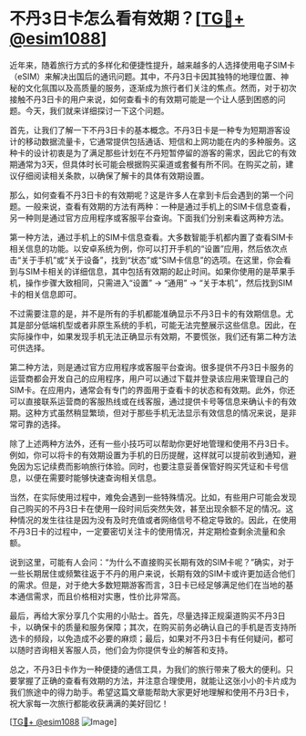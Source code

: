 # 不丹3日卡怎么看有效期？[[TG💪+ @esim1088](https://t.me/s/esim1088)]

近年来，随着旅行方式的多样化和便捷性提升，越来越多的人选择使用电子SIM卡（eSIM）来解决出国后的通讯问题。其中，不丹3日卡因其独特的地理位置、神秘的文化氛围以及高质量的服务，逐渐成为旅行者们关注的焦点。然而，对于初次接触不丹3日卡的用户来说，如何查看卡的有效期可能是一个让人感到困惑的问题。今天，我们就来详细探讨一下这个问题。

首先，让我们了解一下不丹3日卡的基本概念。不丹3日卡是一种专为短期游客设计的移动数据流量卡，它通常提供包括通话、短信和上网功能在内的多种服务。这种卡的设计初衷是为了满足那些计划在不丹短暂停留的游客的需求，因此它的有效期通常为3天，但具体时长可能会根据购买渠道或套餐有所不同。在购买之前，建议仔细阅读相关条款，以确保了解卡的具体有效期设置。

那么，如何查看不丹3日卡的有效期呢？这是许多人在拿到卡后会遇到的第一个问题。一般来说，查看有效期的方法有两种：一种是通过手机上的SIM卡信息查看，另一种则是通过官方应用程序或客服平台查询。下面我们分别来看这两种方法。

第一种方法，通过手机上的SIM卡信息查看。大多数智能手机都内置了查看SIM卡相关信息的功能。以安卓系统为例，你可以打开手机的“设置”应用，然后依次点击“关于手机”或“关于设备”，找到“状态”或“SIM卡信息”的选项。在这里，你会看到与SIM卡相关的详细信息，其中包括有效期的起止时间。如果你使用的是苹果手机，操作步骤大致相同，只需进入“设置” -> “通用” -> “关于本机”，然后找到SIM卡的相关信息即可。

不过需要注意的是，并不是所有的手机都能准确显示不丹3日卡的有效期信息。尤其是部分低端机型或者非原生系统的手机，可能无法完整展示这些信息。因此，在实际操作中，如果发现手机无法正确显示有效期，不要慌张，我们还有第二种方法可供选择。

第二种方法，则是通过官方应用程序或客服平台查询。很多提供不丹3日卡服务的运营商都会开发自己的应用程序，用户可以通过下载并登录该应用来管理自己的SIM卡。在应用内，通常会有专门的界面用于查看卡的状态和有效期。此外，你还可以直接联系运营商的客服热线或在线客服，通过提供卡号等信息来确认卡的有效期。这种方式虽然稍显繁琐，但对于那些手机无法显示有效信息的情况来说，是非常可靠的选择。

除了上述两种方法外，还有一些小技巧可以帮助你更好地管理和使用不丹3日卡。例如，你可以将卡的有效期设置为手机的日历提醒，这样就可以提前收到通知，避免因为忘记续费而影响旅行体验。同时，也要注意妥善保管好购买凭证和卡号信息，以便在需要时能够快速查询相关信息。

当然，在实际使用过程中，难免会遇到一些特殊情况。比如，有些用户可能会发现自己购买的不丹3日卡在使用一段时间后突然失效，甚至出现余额不足的情况。这种情况的发生往往是因为没有及时充值或者网络信号不稳定导致的。因此，在使用不丹3日卡的过程中，一定要密切关注卡的使用情况，并定期检查剩余流量和余额。

说到这里，可能有人会问：“为什么不直接购买长期有效的SIM卡呢？”确实，对于一些长期居住或频繁往返于不丹的用户来说，长期有效的SIM卡或许更加适合他们的需求。但是，对于绝大多数短期游客而言，3日卡已经足够满足他们在当地的基本通信需求，而且价格相对实惠，性价比非常高。

最后，再给大家分享几个实用的小贴士。首先，尽量选择正规渠道购买不丹3日卡，以确保卡的质量和服务保障；其次，在购买前务必确认自己的手机是否支持所选卡的频段，以免造成不必要的麻烦；最后，如果对不丹3日卡有任何疑问，都可以随时咨询相关客服人员，他们会为你提供专业的解答和支持。

总之，不丹3日卡作为一种便捷的通信工具，为我们的旅行带来了极大的便利。只要掌握了正确的查看有效期的方法，并注意合理使用，就能让这张小小的卡片成为我们旅途中的得力助手。希望这篇文章能帮助大家更好地理解和使用不丹3日卡，祝大家每一次旅行都能收获满满的美好回忆！

[[TG💪+ @esim1088](https://t.me/s/esim1088) ![Image](https://i.postimg.cc/4NQfJmqS/Snipaste-2025-05-13-00-14-12.png)]